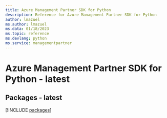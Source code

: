 ```yaml
---
title: Azure Management Partner SDK for Python
description: Reference for Azure Management Partner SDK for Python
author: lmazuel
ms.author: lmazuel
ms.data: 01/18/2023
ms.topic: reference
ms.devlang: python
ms.service: managementpartner
---
```

# Azure Management Partner SDK for Python - latest
## Packages - latest
[!INCLUDE [packages](management-partner-index.md)]
